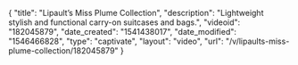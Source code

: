 {
    "title": "Lipault’s Miss Plume Collection",
    "description": "Lightweight stylish and functional carry-on suitcases and bags.",
    "videoid": "182045879",
    "date_created": "1541438017",
    "date_modified": "1546466828",
    "type": "captivate",
    "layout": "video",
    "url": "\/v\/lipaults-miss-plume-collection\/182045879"
}